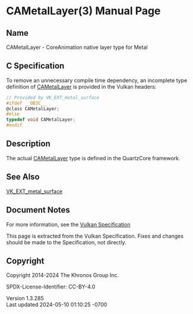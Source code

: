 # CAMetalLayer(3) Manual Page

## Name

CAMetalLayer - CoreAnimation native layer type for Metal



## <a href="#_c_specification" class="anchor"></a>C Specification

To remove an unnecessary compile time dependency, an incomplete type
definition of [CAMetalLayer](https://registry.khronos.org/vulkan/specs/1.3-extensions/man/html/CAMetalLayer.html) is provided in the
Vulkan headers:

``` c
// Provided by VK_EXT_metal_surface
#ifdef __OBJC__
@class CAMetalLayer;
#else
typedef void CAMetalLayer;
#endif
```

## <a href="#_description" class="anchor"></a>Description

The actual [CAMetalLayer](https://registry.khronos.org/vulkan/specs/1.3-extensions/man/html/CAMetalLayer.html) type is defined in the
QuartzCore framework.

## <a href="#_see_also" class="anchor"></a>See Also

[VK_EXT_metal_surface](https://registry.khronos.org/vulkan/specs/1.3-extensions/man/html/VK_EXT_metal_surface.html)

## <a href="#_document_notes" class="anchor"></a>Document Notes

For more information, see the <a
href="https://registry.khronos.org/vulkan/specs/1.3-extensions/html/vkspec.html#CAMetalLayer"
target="_blank" rel="noopener">Vulkan Specification</a>

This page is extracted from the Vulkan Specification. Fixes and changes
should be made to the Specification, not directly.

## <a href="#_copyright" class="anchor"></a>Copyright

Copyright 2014-2024 The Khronos Group Inc.

SPDX-License-Identifier: CC-BY-4.0

Version 1.3.285  
Last updated 2024-05-10 01:10:25 -0700

